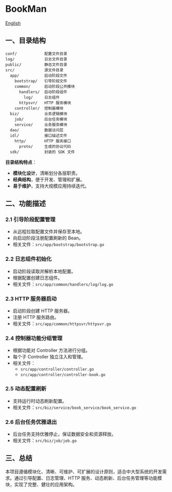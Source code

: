 # BookMan

[English](README.md)

## 一、目录结构

```text
conf/            配置文件目录
log/             日志文件目录
public/          静态文件目录
src/             源文件目录
  app/           启动阶段文件
    bootstrap/   引导阶段文件
    common/      启动阶段公共模块
      handlers/  启动阶段组件
        log/     日志组件
      httpsvr/   HTTP 服务模块
    controller/  控制器模块
  biz/           业务逻辑模块
    job/         后台任务模块
    service/     业务服务模块
  dao/           数据访问层
  idl/           接口描述文件
    http/        HTTP 服务接口
      proto/     生成的协议代码
  sdk/           封装的 SDK 文件
```

**目录结构特点**：

- **模块化设计**，清晰划分各层职责。
- **经典结构**，便于开发、管理和扩展。
- **易于维护**，支持大规模应用持续迭代。

## 二、功能描述

### 2.1 引导阶段配置管理

- 从远程拉取配置文件并保存至本地。
- 向启动阶段注册配置刷新的 Bean。
- 相关文件：`src/app/bootstrap/bootstrap.go`

### 2.2 日志组件初始化

- 启动阶段读取并解析本地配置。
- 根据配置创建日志组件。
- 相关文件：`src/app/common/handlers/log/log.go`

### 2.3 HTTP 服务器启动

- 启动阶段创建 HTTP 服务器。
- 注册 HTTP 服务路由。
- 相关文件：`src/app/common/httpsvr/httpsvr.go`

### 2.4 控制器功能分组管理

- 根据功能对 Controller 方法进行分组。
- 每个子 Controller 独立注入和管理。
- 相关文件：
    - `src/app/controller/controller.go`
    - `src/app/controller/controller-book.go`

### 2.5 动态配置刷新

- 支持运行时动态刷新配置。
- 相关文件：`src/biz/service/book_service/book_service.go`

### 2.6 后台任务优雅退出

- 后台任务支持优雅停止，保证数据安全和资源释放。
- 相关文件：`src/biz/job/job.go`

## 三、总结

本项目遵循模块化、清晰、可维护、可扩展的设计原则，适合中大型系统的开发需求。通过引导配置、日志管理、HTTP
服务、动态刷新、后台任务管理等功能模块，实现了完整、健壮的应用架构。